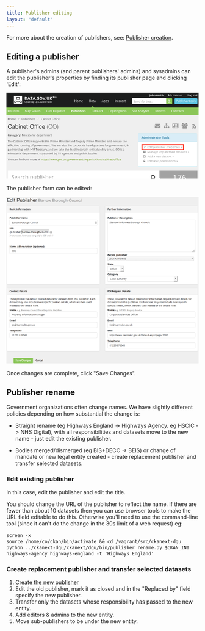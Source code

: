 ```yaml
---
title: Publisher editing
layout: "default"
---
```


For more about the creation of publishers, see: [Publisher creation](publisher_creation.html).

## Editing a publisher

A publisher's admins (and parent publishers' admins) and sysadmins can edit the publisher's properties by finding its publisher page and clicking 'Edit':

![publisher edit link](images/publisher_edit_link.png)

The publisher form can be edited:

![publisher edit form](images/publisher_edit.png)

Once changes are complete, click "Save Changes".

## Publisher rename

Government organizations often change names. We have slightly different policies depending on how substantial the change is:

* Straight rename (eg Highways England -> Highways Agency. eg HSCIC -> NHS Digital), with all responsibilities and datasets move to the new name - just edit the existing publisher.

* Bodies merged/dismerged (eg BIS+DECC -> BEIS) or change of mandate or new legal entity created - create replacement publisher and transfer selected datasets.

### Edit existing publisher

In this case, edit the publisher and edit the title.

You should change the URL of the publisher to reflect the name. If there are fewer than about 10 datasets then you can use browser tools to make the URL field editable to do this. Otherwise you'll need to use the command-line tool (since it can't do the change in the 30s limit of a web request) eg:

    screen -x
    source /home/co/ckan/bin/activate && cd /vagrant/src/ckanext-dgu
    python ../ckanext-dgu/ckanext/dgu/bin/publisher_rename.py $CKAN_INI highways-agency highways-england -t 'Highways England'


### Create replacement publisher and transfer selected datasets

1. [Create the new publisher](https://data.gov.uk/publisher/new)
2. Edit the old publisher, mark it as closed and in the "Replaced by" field specify the new publisher.
3. Transfer only the datasets whose responsibility has passed to the new entity.
4. Add editors & admins to the new entity.
5. Move sub-publishers to be under the new entity.